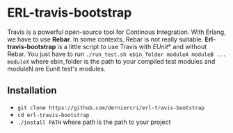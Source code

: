 # ERL-travis-bootstrap
Travis is a powerful open-source tool for Continous Integration.
With Erlang, we have to use **Rebar**. In some contexts, Rebar is not really suitable. **Erl-travis-bootstrap** is a little script to use Travis with *EUnit** and without Rebar. You just have to run `./run_test.sh ebin_folder moduleA moduleB ... moduleX` where ebin_folder is the path to your compiled test modules and moduleN are Eunit test's modules.

## Installation

*    `git clone https://github.com/derniercri/erl-travis-bootstrap`
*    `cd erl-travis-bootstrap`
*    `./install PATH` where path is the path to your project

